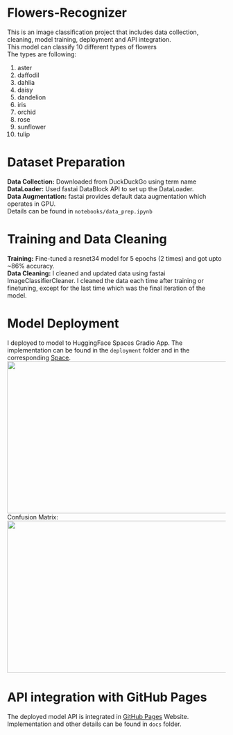 # Flowers-Recognizer

This is an image classification project that includes data collection, cleaning, model training, deployment and API integration. <br/>
This model can classify 10 different types of flowers <br/>
The types are following: <br/>
1. aster
2. daffodil
3. dahlia
4. daisy
5. dandelion
6. iris
7. orchid
8. rose
9. sunflower
10. tulip

# Dataset Preparation
**Data Collection:** Downloaded from DuckDuckGo using term name <br/>
**DataLoader:** Used fastai DataBlock API to set up the DataLoader. <br/>
**Data Augmentation:** fastai provides default data augmentation which operates in GPU. <br/>
Details can be found in `notebooks/data_prep.ipynb`

# Training and Data Cleaning
**Training:** Fine-tuned a resnet34 model for 5 epochs (2 times) and got upto ~86% accuracy. <br/>
**Data Cleaning:** I cleaned and updated data using fastai ImageClassifierCleaner. I cleaned the data each time after training or finetuning, except for the last time which was the final iteration of the model. <br/>

# Model Deployment
I deployed to model to HuggingFace Spaces Gradio App. The implementation can be found in the `deployment` folder and in the corresponding [Space](https://huggingface.co/spaces/rizveehasan19/flowers_recognizer). <br/>
<img src = "deployment/Hf_spaces.png" width="700" height="350">
Confusion Matrix: 
<img src = "deployment/confusion_matrix.png" width="700" height="350">

# API integration with GitHub Pages
The deployed model API is integrated in [GitHub Pages](https://rizveehasan19.github.io/Flowers-Recognizer/) Website. Implementation and other details can be found in `docs` folder.
